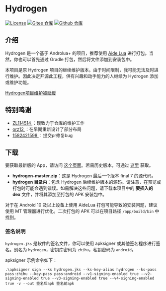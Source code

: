 # Hydrogen

[![License](https://img.shields.io/github/license/huajiqaq/Hydrogen)](LICENSE)
[![Gitee 仓库](https://img.shields.io/badge/Gitee-仓库-C71D23?logo=gitee)](https://gitee.com/huajicloud/Hydrogen)
[![Github 仓库](https://img.shields.io/badge/Github-仓库-0969DA?logo=github)](https://github.com/huajiqaq/Hydrogen)

## 介绍

Hydrogen 是一个基于 Androlua+ 的项目，推荐使用 [Aide Lua](https://gitee.com/AideLua/AideLua) 进行打包。当然，你也可以首先通过 Gradle 打包，然后将文件添加到安装包中。

本项目是原 Hydrogen 项目的继续维护版本。由于时间限制，我可能无法及时进行维护。因此决定开源此工程，供有兴趣和动手能力的人继续为 Hydrogen 添加或维护功能。

[Hydrogen项目维护被延缓](https://github.com/huajiqaq/Hydrogen/issues/159)

## 特别鸣谢

- [ZL114514 ](https://gitee.com/ZL114514)：现致力于仓库的维护工作
- [orz12 ](https://gitee.com/orz12)：在早期重新设计了部分布局
- [1582421598 ](https://github.com/1582421598)：提交pr修复bug

## 下载

要获取最新版的 App，请访问 [这个页面](https://huajiqaq.github.io/myhydrogen)。若需历史版本，可通过 [这里](https://workdrive.zoho.com.cn/folder/8ix3h3e8828db660e4e63acd5dd9e70bf591a) 获取。

- **hydrogen-master.zip**：这是 Hydrogen 最后一个版本 final 7 的源代码。
- **hydrogen 目录内**：包含 Hydrogen 后续维护版本的源码。请注意，在预览或打包时可能会遇到错误。如需解决这些问题，请下载本项目中的 **要插入的 dex** 文件，并将其添加至打包的 APK 安装包中。

对于在 Android 10 及以上设备上使用 AideLua 打包可能导致的安装问题，建议使用 MT 管理器进行优化。二次打包的 APK 可以在项目路径 `/app/build/bin` 中找到。

### 签名说明

`hydrogen.jks` 是软件的签名文件，你可以使用 apksigner 或其他签名程序进行签名。别名为 `hydrogen`，密钥库密码为 `zhihu`，私钥密码为 `android`。

apksigner 示例命令如下：

```shell
.\apksigner sign --ks hydrogen.jks --ks-key-alias hydrogen --ks-pass pass:zhihu --key-pass pass:android --v1-signing-enabled true --v2-signing-enabled true --v3-signing-enabled true --v4-signing-enabled true -v --out 签名后apk 签名前apk